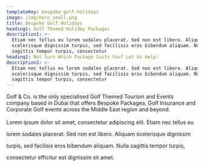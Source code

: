 ```yaml
---
templateKey: bespoke-golf-holidays
image: /img/hero_small.png
title: Bespoke Golf Holidays
heading1: Golf Themed Holiday Packages
description1: >-
  Etiam nec tellus eu lorem sodales placerat. Sed non est libero. Aliquam
  scelerisque dignissim turpis, sed facilisis eros bibendum aliquam. Nulla
  sagittis tempor turpis, consectetur
heading2: Not Sure Which Package Suits You? Let Us Help!
description2: >-
  Etiam nec tellus eu lorem sodales placerat. Sed non est libero. Aliquam
  scelerisque dignissim turpis, sed facilisis eros bibendum aliquam. Nulla
  sagittis tempor turpis, consectetur
---
```

  Golf & Co. is the only specialised Golf Themed Tourism and Events company based in Dubai that offers Bespoke Packages, Golf Insurance and Corporate Golf events across the Middle East region and beyond. \
\
Lorem ipsum dolor sit amet, consectetur adipiscing elit. Etiam nec tellus eu

lorem sodales placerat. Sed non est libero. Aliquam scelerisque dignissim

turpis, sed facilisis eros bibendum aliquam. Nulla sagittis tempor turpis,

consectetur efficitur est dignissim sit amet.
